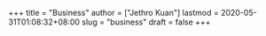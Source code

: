 +++
title = "Business"
author = ["Jethro Kuan"]
lastmod = 2020-05-31T01:08:32+08:00
slug = "business"
draft = false
+++
